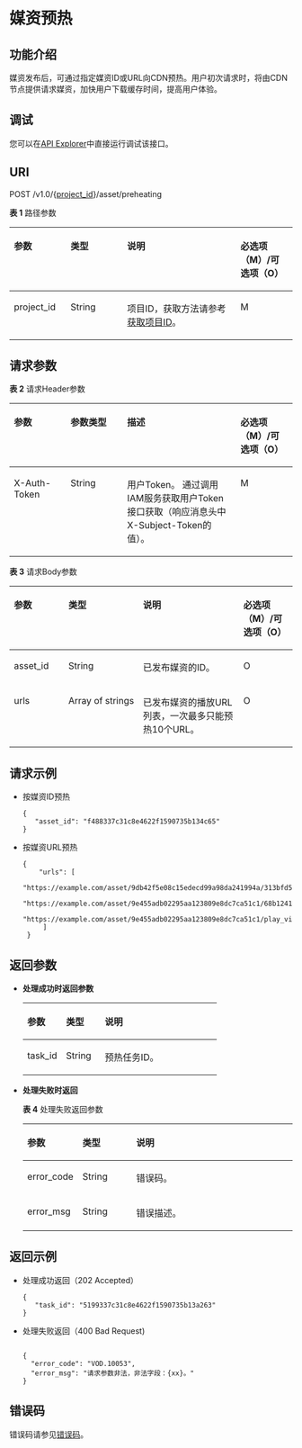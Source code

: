 # 媒资预热<a name="vod_04_0205"></a>

## 功能介绍<a name="zh-cn_topic_0128109936_zh-cn_topic_0127939729_section114814192538"></a>

媒资发布后，可通过指定媒资ID或URL向CDN预热。用户初次请求时，将由CDN节点提供请求媒资，加快用户下载缓存时间，提高用户体验。

## 调试<a name="section342173282111"></a>

您可以在[API Explorer](https://apiexplorer.developer.huaweicloud.com/apiexplorer/doc?product=VOD&api=preheatingAsset)中直接运行调试该接口。

## URI<a name="zh-cn_topic_0128109936_zh-cn_topic_0127939729_section5241024145313"></a>

POST /v1.0/\{[project\_id](获取项目ID.md)\}/asset/preheating

**表 1**  路径参数

<a name="table6869913124919"></a>
<table><thead align="left"><tr id="vod_04_0196_row58691013184917"><th class="cellrowborder" valign="top" width="20%" id="mcps1.2.5.1.1"><p id="vod_04_0196_p18869171324920"><a name="vod_04_0196_p18869171324920"></a><a name="vod_04_0196_p18869171324920"></a>参数</p>
</th>
<th class="cellrowborder" valign="top" width="20%" id="mcps1.2.5.1.2"><p id="vod_04_0196_p1386920134497"><a name="vod_04_0196_p1386920134497"></a><a name="vod_04_0196_p1386920134497"></a>类型</p>
</th>
<th class="cellrowborder" valign="top" width="40%" id="mcps1.2.5.1.3"><p id="vod_04_0196_p1386931394910"><a name="vod_04_0196_p1386931394910"></a><a name="vod_04_0196_p1386931394910"></a>说明</p>
</th>
<th class="cellrowborder" valign="top" width="20%" id="mcps1.2.5.1.4"><p id="vod_04_0196_p10869213144912"><a name="vod_04_0196_p10869213144912"></a><a name="vod_04_0196_p10869213144912"></a>必选项（M）/可选项（O）</p>
</th>
</tr>
</thead>
<tbody><tr id="vod_04_0196_row1586931374911"><td class="cellrowborder" valign="top" width="20%" headers="mcps1.2.5.1.1 "><p id="vod_04_0196_p14253192105011"><a name="vod_04_0196_p14253192105011"></a><a name="vod_04_0196_p14253192105011"></a>project_id</p>
</td>
<td class="cellrowborder" valign="top" width="20%" headers="mcps1.2.5.1.2 "><p id="vod_04_0196_p62548235018"><a name="vod_04_0196_p62548235018"></a><a name="vod_04_0196_p62548235018"></a>String</p>
</td>
<td class="cellrowborder" valign="top" width="40%" headers="mcps1.2.5.1.3 "><p id="vod_04_0196_p0254323500"><a name="vod_04_0196_p0254323500"></a><a name="vod_04_0196_p0254323500"></a>项目ID，获取方法请参考<a href="https://support.huaweicloud.com/usermanual-vod/vod_01_0058.html" target="_blank" rel="noopener noreferrer">获取项目ID</a>。</p>
</td>
<td class="cellrowborder" valign="top" width="20%" headers="mcps1.2.5.1.4 "><p id="vod_04_0196_p9936171618529"><a name="vod_04_0196_p9936171618529"></a><a name="vod_04_0196_p9936171618529"></a>M</p>
</td>
</tr>
</tbody>
</table>

## 请求参数<a name="zh-cn_topic_0128109936_zh-cn_topic_0127939729_section7297229175319"></a>

**表 2**  请求Header参数

<a name="HeaderParameter"></a>
<table><thead align="left"><tr id="vod_04_0196_row1359311223199"><th class="cellrowborder" valign="top" width="20%" id="mcps1.2.5.1.1"><p id="vod_04_0196_p959302213191"><a name="vod_04_0196_p959302213191"></a><a name="vod_04_0196_p959302213191"></a>参数</p>
</th>
<th class="cellrowborder" valign="top" width="20%" id="mcps1.2.5.1.2"><p id="vod_04_0196_p6594132291914"><a name="vod_04_0196_p6594132291914"></a><a name="vod_04_0196_p6594132291914"></a>参数类型</p>
</th>
<th class="cellrowborder" valign="top" width="40%" id="mcps1.2.5.1.3"><p id="vod_04_0196_p1659492213198"><a name="vod_04_0196_p1659492213198"></a><a name="vod_04_0196_p1659492213198"></a>描述</p>
</th>
<th class="cellrowborder" valign="top" width="20%" id="mcps1.2.5.1.4"><p id="vod_04_0196_p971659181911"><a name="vod_04_0196_p971659181911"></a><a name="vod_04_0196_p971659181911"></a>必选项（M）/可选项（O）</p>
</th>
</tr>
</thead>
<tbody><tr id="vod_04_0196_row5593132218192"><td class="cellrowborder" valign="top" width="20%" headers="mcps1.2.5.1.1 "><p id="vod_04_0196_p959417226199"><a name="vod_04_0196_p959417226199"></a><a name="vod_04_0196_p959417226199"></a>X-Auth-Token</p>
</td>
<td class="cellrowborder" valign="top" width="20%" headers="mcps1.2.5.1.2 "><p id="vod_04_0196_p5594132231911"><a name="vod_04_0196_p5594132231911"></a><a name="vod_04_0196_p5594132231911"></a>String</p>
</td>
<td class="cellrowborder" valign="top" width="40%" headers="mcps1.2.5.1.3 "><p id="vod_04_0196_p1159416229196"><a name="vod_04_0196_p1159416229196"></a><a name="vod_04_0196_p1159416229196"></a>用户Token。 通过调用IAM服务获取用户Token接口获取（响应消息头中X-Subject-Token的值）。</p>
</td>
<td class="cellrowborder" valign="top" width="20%" headers="mcps1.2.5.1.4 "><p id="vod_04_0196_p147114598193"><a name="vod_04_0196_p147114598193"></a><a name="vod_04_0196_p147114598193"></a>M</p>
</td>
</tr>
</tbody>
</table>

**表 3**  请求Body参数

<a name="zh-cn_topic_0128109936_zh-cn_topic_0127939729_table48653720"></a>
<table><thead align="left"><tr id="zh-cn_topic_0128109936_zh-cn_topic_0127939729_row50698484"><th class="cellrowborder" valign="top" width="20%" id="mcps1.2.5.1.1"><p id="zh-cn_topic_0128109936_zh-cn_topic_0127939729_p12936535"><a name="zh-cn_topic_0128109936_zh-cn_topic_0127939729_p12936535"></a><a name="zh-cn_topic_0128109936_zh-cn_topic_0127939729_p12936535"></a>参数</p>
</th>
<th class="cellrowborder" valign="top" width="20%" id="mcps1.2.5.1.2"><p id="zh-cn_topic_0128109936_zh-cn_topic_0127939729_p51005947"><a name="zh-cn_topic_0128109936_zh-cn_topic_0127939729_p51005947"></a><a name="zh-cn_topic_0128109936_zh-cn_topic_0127939729_p51005947"></a>类型</p>
</th>
<th class="cellrowborder" valign="top" width="40%" id="mcps1.2.5.1.3"><p id="zh-cn_topic_0128109936_zh-cn_topic_0127939729_p41226423"><a name="zh-cn_topic_0128109936_zh-cn_topic_0127939729_p41226423"></a><a name="zh-cn_topic_0128109936_zh-cn_topic_0127939729_p41226423"></a>说明</p>
</th>
<th class="cellrowborder" valign="top" width="20%" id="mcps1.2.5.1.4"><p id="p17826727917"><a name="p17826727917"></a><a name="p17826727917"></a>必选项（M）/可选项（O）</p>
</th>
</tr>
</thead>
<tbody><tr id="zh-cn_topic_0128109936_zh-cn_topic_0127939729_row4372186"><td class="cellrowborder" valign="top" width="20%" headers="mcps1.2.5.1.1 "><p id="zh-cn_topic_0128109936_zh-cn_topic_0127939729_p18602825"><a name="zh-cn_topic_0128109936_zh-cn_topic_0127939729_p18602825"></a><a name="zh-cn_topic_0128109936_zh-cn_topic_0127939729_p18602825"></a>asset_id</p>
</td>
<td class="cellrowborder" valign="top" width="20%" headers="mcps1.2.5.1.2 "><p id="zh-cn_topic_0128109936_zh-cn_topic_0127939729_p49225929"><a name="zh-cn_topic_0128109936_zh-cn_topic_0127939729_p49225929"></a><a name="zh-cn_topic_0128109936_zh-cn_topic_0127939729_p49225929"></a>String</p>
</td>
<td class="cellrowborder" valign="top" width="40%" headers="mcps1.2.5.1.3 "><p id="zh-cn_topic_0128109936_zh-cn_topic_0127939729_p30433889"><a name="zh-cn_topic_0128109936_zh-cn_topic_0127939729_p30433889"></a><a name="zh-cn_topic_0128109936_zh-cn_topic_0127939729_p30433889"></a>已发布媒资的ID。</p>
</td>
<td class="cellrowborder" valign="top" width="20%" headers="mcps1.2.5.1.4 "><p id="zh-cn_topic_0128109936_zh-cn_topic_0127939729_p5234344393"><a name="zh-cn_topic_0128109936_zh-cn_topic_0127939729_p5234344393"></a><a name="zh-cn_topic_0128109936_zh-cn_topic_0127939729_p5234344393"></a>O</p>
</td>
</tr>
<tr id="row13242194268"><td class="cellrowborder" valign="top" width="20%" headers="mcps1.2.5.1.1 "><p id="p1124151912262"><a name="p1124151912262"></a><a name="p1124151912262"></a>urls</p>
</td>
<td class="cellrowborder" valign="top" width="20%" headers="mcps1.2.5.1.2 "><p id="p8242019112610"><a name="p8242019112610"></a><a name="p8242019112610"></a>Array&nbsp;of&nbsp;strings</p>
</td>
<td class="cellrowborder" valign="top" width="40%" headers="mcps1.2.5.1.3 "><p id="p824131902616"><a name="p824131902616"></a><a name="p824131902616"></a>已发布媒资的播放URL列表，一次最多只能预热10个URL。</p>
</td>
<td class="cellrowborder" valign="top" width="20%" headers="mcps1.2.5.1.4 "><p id="p16240198260"><a name="p16240198260"></a><a name="p16240198260"></a>O</p>
</td>
</tr>
</tbody>
</table>

## 请求示例<a name="zh-cn_topic_0128109936_zh-cn_topic_0127939729_section1249493515311"></a>

-   按媒资ID预热

    ```
    {
       "asset_id": "f488337c31c8e4622f1590735b134c65"  
    }
    ```

-   按媒资URL预热

    ```
    { 
        "urls": [                    
          "https://example.com/asset/9db42f5e08c15edecd99a98da241994a/313bfd52a75f95ff48e8bf02eca2ab20.flv",    
          "https://example.com/asset/9e455adb02295aa123809e8dc7ca51c1/68b1241af3bf58bcde9914626e07f5af.mp4",      
          "https://example.com/asset/9e455adb02295aa123809e8dc7ca51c1/play_video/68b1241af3bf58bcde9914626e07f5af_H.264_480X270_HEAACV1_300.mp4" 
         ]  
     }
    ```


## 返回参数<a name="zh-cn_topic_0128109936_zh-cn_topic_0127939729_section162761640105314"></a>

-   **处理成功时返回参数**

    <a name="table264515405256"></a>
    <table><thead align="left"><tr id="row126457406259"><th class="cellrowborder" valign="top" width="20%" id="mcps1.1.4.1.1"><p id="p11645194042512"><a name="p11645194042512"></a><a name="p11645194042512"></a>参数</p>
    </th>
    <th class="cellrowborder" valign="top" width="20%" id="mcps1.1.4.1.2"><p id="p564574052514"><a name="p564574052514"></a><a name="p564574052514"></a>类型</p>
    </th>
    <th class="cellrowborder" valign="top" width="60%" id="mcps1.1.4.1.3"><p id="p9645194002519"><a name="p9645194002519"></a><a name="p9645194002519"></a>说明</p>
    </th>
    </tr>
    </thead>
    <tbody><tr id="row1266064019252"><td class="cellrowborder" valign="top" width="20%" headers="mcps1.1.4.1.1 "><p id="p20660144092516"><a name="p20660144092516"></a><a name="p20660144092516"></a>task_id</p>
    </td>
    <td class="cellrowborder" valign="top" width="20%" headers="mcps1.1.4.1.2 "><p id="p15739959201617"><a name="p15739959201617"></a><a name="p15739959201617"></a>String</p>
    </td>
    <td class="cellrowborder" valign="top" width="60%" headers="mcps1.1.4.1.3 "><p id="p10660124082518"><a name="p10660124082518"></a><a name="p10660124082518"></a>预热任务ID。</p>
    </td>
    </tr>
    </tbody>
    </table>

-   **处理失败时返回**

    **表 4**  处理失败返回参数

    <a name="table64701053171711"></a>
    <table><thead align="left"><tr id="row5469115311175"><th class="cellrowborder" valign="top" width="20%" id="mcps1.2.4.1.1"><p id="p94691753151720"><a name="p94691753151720"></a><a name="p94691753151720"></a>参数</p>
    </th>
    <th class="cellrowborder" valign="top" width="20%" id="mcps1.2.4.1.2"><p id="p946995391713"><a name="p946995391713"></a><a name="p946995391713"></a>类型</p>
    </th>
    <th class="cellrowborder" valign="top" width="60%" id="mcps1.2.4.1.3"><p id="p154691353151718"><a name="p154691353151718"></a><a name="p154691353151718"></a>说明</p>
    </th>
    </tr>
    </thead>
    <tbody><tr id="row1047017536178"><td class="cellrowborder" valign="top" width="20%" headers="mcps1.2.4.1.1 "><p id="p346945311172"><a name="p346945311172"></a><a name="p346945311172"></a>error_code</p>
    </td>
    <td class="cellrowborder" valign="top" width="20%" headers="mcps1.2.4.1.2 "><p id="p2470653141714"><a name="p2470653141714"></a><a name="p2470653141714"></a>String</p>
    </td>
    <td class="cellrowborder" valign="top" width="60%" headers="mcps1.2.4.1.3 "><p id="p7470653151719"><a name="p7470653151719"></a><a name="p7470653151719"></a>错误码。</p>
    </td>
    </tr>
    <tr id="row64702053141720"><td class="cellrowborder" valign="top" width="20%" headers="mcps1.2.4.1.1 "><p id="p9470155318174"><a name="p9470155318174"></a><a name="p9470155318174"></a>error_msg</p>
    </td>
    <td class="cellrowborder" valign="top" width="20%" headers="mcps1.2.4.1.2 "><p id="p347010539174"><a name="p347010539174"></a><a name="p347010539174"></a>String</p>
    </td>
    <td class="cellrowborder" valign="top" width="60%" headers="mcps1.2.4.1.3 "><p id="p1047085391712"><a name="p1047085391712"></a><a name="p1047085391712"></a>错误描述。</p>
    </td>
    </tr>
    </tbody>
    </table>


## 返回示例<a name="zh-cn_topic_0128109936_zh-cn_topic_0127939729_section1164111461532"></a>

-   处理成功返回（202 Accepted）

    ```
    {
       "task_id": "5199337c31c8e4622f1590735b13a263"  
    }
    ```

-   处理失败返回（400 Bad Request\)

    ```
     
    {
      "error_code": "VOD.10053",
      "error_msg": "请求参数非法，非法字段：{xx}。"
    }
    ```


## 错误码<a name="section569214377267"></a>

错误码请参见[错误码](错误码.md)。

